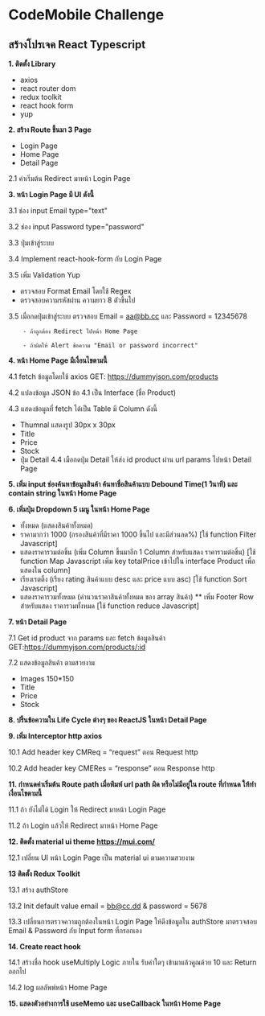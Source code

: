 # CodeMobile Challenge

## สร้างโปรเจค React Typescript
<b>1. ติดตั้ง Library</b>
  - axios
  - react router dom
  - redux toolkit
  - react hook form
  - yup

<b>2. สร้าง Route ขึ้นมา 3 Page</b>
 - Login Page
 - Home Page
 - Detail Page

2.1 ค่าเริ่มต้น Redirect มาหน้า Login Page

<b>3. หน้า Login Page มี UI ดังนี้</b>

3.1 ช่อง input Email type="text"

3.2 ช่อง input Password type="password"

3.3 ปุ่มเข้าสู่ระบบ

3.4 Implement react-hook-form กับ Login Page

3.5 เพิ่ม Validation Yup

- ตรวจสอบ Format Email โดยใช้ Regex
- ตรวจสอบความรหัสผ่าน ความยาว 8 ตัวขึ้นไป
  
3.5 เมื่อกดปุ่มเข้าสู่ระบบ ตรวจสอบ Email = aa@bb.cc และ Password = 12345678 

        - ถ้าถูกต้อง Redirect ไปหน้า Home Page
         
        - ถ้าผิดให้ Alert ข้อความ "Email or password incorrect"

<b>4. หน้า Home Page มีเงื่อนไขตามนี้</b>

4.1 fetch ข้อมูลโดยใช้ axios GET: https://dummyjson.com/products

4.2 แปลงข้อมูล JSON ข้อ 4.1 เป็น Interface (ชื่อ Product) 

4.3 แสดงข้อมูลที่ fetch ได้เป็น Table มี Column ดังนี้
  - Thumnal แสดงรูป 30px x 30px
  - Title
  - Price
  - Stock
  - ปุ่ม Detail
4.4 เมือกดปุ่ม Detail ให้ส่ง id product ผ่าน url params ไปหน้า Detail Page
 
<b>5. เพิ่ม input ช่องค้นหาข้อมูลสินค้า ค้นหาชื่อสินค้าแบบ Debound Time(1 วินาที) และ contain string ในหน้า Home Page</b>

<b>6. เพิ่มปุ่ม Dropdown 5 เมนู ในหน้า Home Page</b>
  - ทั้งหมด (แสดงสินค้าทั้งหมด)
  - ราคามากว่า 1000 (กรองสินค้าที่มีราคา 1000 ขึ้นไป และมีส่วนลด%) [ใช้ function Filter Javascript]
  - แสดงราคารวมต่อชิ้น (เพิ่ม Column ขึ้นมาอีก 1 Column สำหรับแสดง ราคารวมต่อชิ้น) [ใช้ function Map Javascript เพิ่ม key totalPrice เข้าไปใน interface Product เพื่อแสดงใน column]
  - เรียงเรตติ้ง (เรียง rating สินค้าแบบ desc และ price แบบ asc)  [ใช้  function Sort Javascript]
  - แสดงราคารวมทั้งหมด (คำนวนราคาสินค้าทั้งหมด ของ array สินค้า) ** เพิ่ม Footer Row สำหรับแสดง ราคารวมทั้งหมด [ใช้ function reduce Javascript]
 
<b>7. หน้า Detail Page</b>

7.1 Get id product จาก params และ fetch ข้อมูลสินค้า GET:https://dummyjson.com/products/:id   

7.2 แสดงข้อมูลสินค้า ตามสวยงาม
  - Images 150*150
  - Title
  - Price
  - Stock
  
<b>8. ปริ้นข้อความใน Life Cycle ต่างๆ ของ ReactJS ในหน้า Detail Page </b>

<b>9. เพิ่ม Interceptor http axios</b>

10.1 Add header key CMReq = “request” ตอน Request http

10.2 Add header key CMERes = “response” ตอน Response http

<b>11. กำหนดค่าเริ่มต้น Route path เมื่อพิมพ์ url path ผิด หรือไม่มีอยู่ใน route ที่กำหนด ให้ทำเงื่อนไขตามนี้</b>

11.1 ถ้า ยังไม่ได้ Login ให้ Redirect มาหน้า Login Page

11.2 ถ้า Login แล้วให้ Redirect มาหน้า Home Page

<b>12. ติดตั้ง material ui theme https://mui.com/</b>

12.1 เปลี่ยน UI หน้า Login Page เป็น material ui ตามความสวยงาม

<b>13 ติดตั้ง Redux Toolkit </b>

13.1 สร้าง authStore

13.2 Init default value email = bb@cc.dd & password = 5678

13.3 เปลี่ยนการตรวจความถูกต้องในหน้า Login Page ให้ดึงข้อมูลใน authStore มาตรวจสอบ Email & Password กับ Input form ที่กรอกเอง

<b>14. Create react hook</b>

14.1 สร้างชื่อ hook useMultiply Logic ภายใน รับค่าใดๆ เข้ามาแล้วคูณด้วย 10 และ Return ออกไป

14.2 log ผลลัพพ์หน้า Home Page

<b>15. แสดงตัวอย่างการใช้ useMemo และ useCallback ในหน้า Home Page</b>
 
